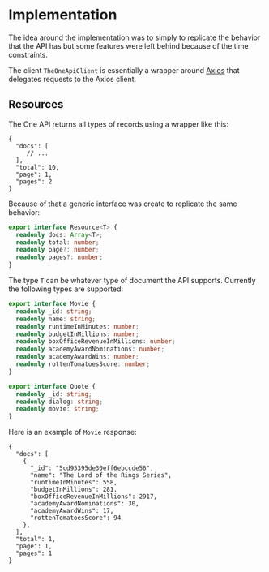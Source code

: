 # Implementation

The idea around the implementation was to simply to replicate the behavior that
the API has but some features were left behind because of the time constraints.

The client `TheOneApiClient` is essentially a wrapper around [Axios](https://github.com/axios/axios)
that delegates requests to the Axios client.

## Resources

The One API returns all types of records using a wrapper like this:

```json5
{
  "docs": [
     // ... 
  ],
  "total": 10,
  "page": 1,
  "pages": 2
}
```

Because of that a generic interface was create to replicate the same behavior:

```typescript
export interface Resource<T> {
  readonly docs: Array<T>;
  readonly total: number;
  readonly page?: number;
  readonly pages?: number;
}
```

The type `T` can be whatever type of document the API supports. Currently the
following types are supported:

```typescript
export interface Movie {
  readonly _id: string;
  readonly name: string;
  readonly runtimeInMinutes: number;
  readonly budgetInMillions: number;
  readonly boxOfficeRevenueInMillions: number;
  readonly academyAwardNominations: number;
  readonly academyAwardWins: number;
  readonly rottenTomatoesScore: number;
}
```

```typescript
export interface Quote {
  readonly _id: string;
  readonly dialog: string;
  readonly movie: string;
}
```

Here is an example of `Movie` response:

```json5
{
  "docs": [
    {
      "_id": "5cd95395de30eff6ebccde56",
      "name": "The Lord of the Rings Series",
      "runtimeInMinutes": 558,
      "budgetInMillions": 281,
      "boxOfficeRevenueInMillions": 2917,
      "academyAwardNominations": 30,
      "academyAwardWins": 17,
      "rottenTomatoesScore": 94
    },
  ],
  "total": 1,
  "page": 1,
  "pages": 1
}
```

